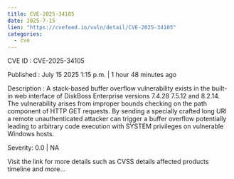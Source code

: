 ```yaml
--- 
title: CVE-2025-34105
date: 2025-7-15
lien: "https://cvefeed.io/vuln/detail/CVE-2025-34105"
categories:
  - cve
---
```


CVE ID : CVE-2025-34105

Published :  July 15
2025
1:15 p.m. | 1 hour
48 minutes ago

Description : A stack-based buffer overflow vulnerability exists in the built-in web interface of DiskBoss Enterprise versions 7.4.28
7.5.12
and 8.2.14. The vulnerability arises from improper bounds checking on the path component of HTTP GET requests. By sending a specially crafted long URI
a remote unauthenticated attacker can trigger a buffer overflow
potentially leading to arbitrary code execution with SYSTEM privileges on vulnerable Windows hosts.

Severity: 0.0 | NA

Visit the link for more details
such as CVSS details
affected products
timeline
and more...
